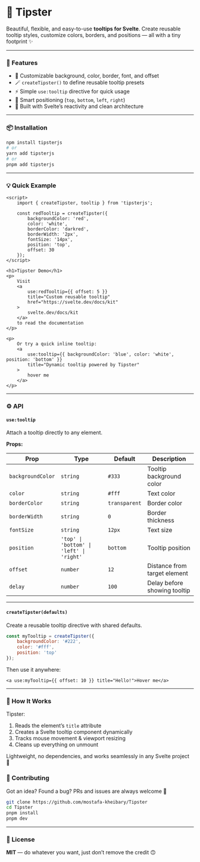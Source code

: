 # 🧠 Tipster

Beautiful, flexible, and easy-to-use **tooltips for Svelte**.
Create reusable tooltip styles, customize colors, borders, and positions — all with a tiny footprint ✨

---

### 🚀 Features

- 🎨 Customizable background, color, border, font, and offset
- 🪄 `createTipster()` to define reusable tooltip presets
- ⚡ Simple `use:tooltip` directive for quick usage
- 📍 Smart positioning (`top`, `bottom`, `left`, `right`)
- 🧩 Built with Svelte’s reactivity and clean architecture

---

### 📦 Installation

```bash
npm install tipsterjs
# or
yarn add tipsterjs
# or
pnpm add tipsterjs
```

---

### 💡 Quick Example

```svelte
<script>
	import { createTipster, tooltip } from 'tipsterjs';

	const redTooltip = createTipster({
		backgroundColor: 'red',
		color: 'white',
		borderColor: 'darkred',
		borderWidth: '2px',
		fontSize: '14px',
		position: 'top',
		offset: 30
	});
</script>

<h1>Tipster Demo</h1>
<p>
	Visit
	<a
		use:redTooltip={{ offset: 5 }}
		title="Custom reusable tooltip"
		href="https://svelte.dev/docs/kit"
	>
		svelte.dev/docs/kit
	</a>
	to read the documentation
</p>

<p>
	Or try a quick inline tooltip:
	<a
		use:tooltip={{ backgroundColor: 'blue', color: 'white', position: 'bottom' }}
		title="Dynamic tooltip powered by Tipster"
	>
		hover me
	</a>
</p>
```

---

### ⚙️ API

#### `use:tooltip`

Attach a tooltip directly to any element.

**Props:**

| Prop              | Type                                     | Default       | Description                  |
| ----------------- | ---------------------------------------- | ------------- | ---------------------------- |
| `backgroundColor` | `string`                                 | `#333`        | Tooltip background color     |
| `color`           | `string`                                 | `#fff`        | Text color                   |
| `borderColor`     | `string`                                 | `transparent` | Border color                 |
| `borderWidth`     | `string`                                 | `0`           | Border thickness             |
| `fontSize`        | `string`                                 | `12px`        | Text size                    |
| `position`        | `'top' \| 'bottom' \| 'left' \| 'right'` | `bottom`      | Tooltip position             |
| `offset`          | `number`                                 | `12`          | Distance from target element |
| `delay`           | `number`                                 | `100`         | Delay before showing tooltip |

---

#### `createTipster(defaults)`

Create a reusable tooltip directive with shared defaults.

```js
const myTooltip = createTipster({
	backgroundColor: '#222',
	color: '#fff',
	position: 'top'
});
```

Then use it anywhere:

```svelte
<a use:myTooltip={{ offset: 10 }} title="Hello!">Hover me</a>
```

---

### 🧠 How It Works

Tipster:

1. Reads the element’s `title` attribute
2. Creates a Svelte tooltip component dynamically
3. Tracks mouse movement & viewport resizing
4. Cleans up everything on unmount

Lightweight, no dependencies, and works seamlessly in any Svelte project 💪

### 🤝 Contributing

Got an idea? Found a bug?
PRs and issues are always welcome 💙

```bash
git clone https://github.com/mostafa-kheibary/Tipster
cd Tipster
pnpm install
pnpm dev
```

---

### 📜 License

**MIT** — do whatever you want, just don’t remove the credit 🙃

